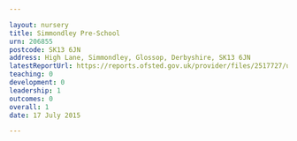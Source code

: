 ```yaml
---

layout: nursery
title: Simmondley Pre-School
urn: 206855
postcode: SK13 6JN
address: High Lane, Simmondley, Glossop, Derbyshire, SK13 6JN
latestReportUrl: https://reports.ofsted.gov.uk/provider/files/2517727/urn/206855.pdf
teaching: 0
development: 0
leadership: 1
outcomes: 0
overall: 1
date: 17 July 2015

---
```

